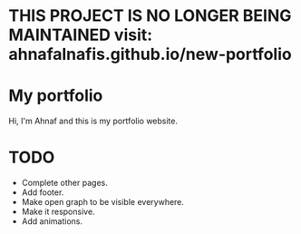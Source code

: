 # THIS PROJECT IS NO LONGER BEING MAINTAINED visit: ahnafalnafis.github.io/new-portfolio

# My portfolio

Hi, I'm Ahnaf and this is my portfolio website.

# TODO

- Complete other pages.
- Add footer.
- Make open graph to be visible everywhere.
- Make it responsive.
- Add animations.
